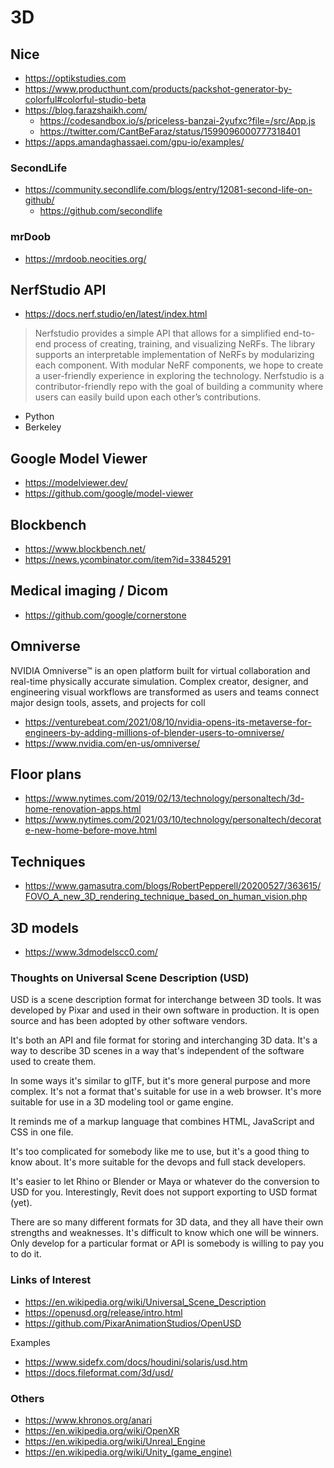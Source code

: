 # 3D

## Nice

* https://optikstudies.com
* https://www.producthunt.com/products/packshot-generator-by-colorful#colorful-studio-beta
* https://blog.farazshaikh.com/
  * https://codesandbox.io/s/priceless-banzai-2yufxc?file=/src/App.js
  * https://twitter.com/CantBeFaraz/status/1599096000777318401
* https://apps.amandaghassaei.com/gpu-io/examples/

### SecondLife
* https://community.secondlife.com/blogs/entry/12081-second-life-on-github/
  * https://github.com/secondlife

### mrDoob
* https://mrdoob.neocities.org/

## NerfStudio API

* https://docs.nerf.studio/en/latest/index.html
>Nerfstudio provides a simple API that allows for a simplified end-to-end process of creating, training, and visualizing NeRFs. The library supports an interpretable implementation of NeRFs by modularizing each component. With modular NeRF components, we hope to create a user-friendly experience in exploring the technology. Nerfstudio is a contributor-friendly repo with the goal of building a community where users can easily build upon each other’s contributions.
* Python
* Berkeley


## Google Model Viewer

* https://modelviewer.dev/
* https://github.com/google/model-viewer


## Blockbench

* https://www.blockbench.net/
* https://news.ycombinator.com/item?id=33845291


## Medical imaging / Dicom

* https://github.com/google/cornerstone

## Omniverse

NVIDIA Omniverse™ is an open platform built for virtual collaboration and real-time physically accurate simulation. Complex creator, designer, and engineering visual workflows are transformed as users and teams connect major design tools, assets, and projects for coll

* https://venturebeat.com/2021/08/10/nvidia-opens-its-metaverse-for-engineers-by-adding-millions-of-blender-users-to-omniverse/
* https://www.nvidia.com/en-us/omniverse/

## Floor plans

* https://www.nytimes.com/2019/02/13/technology/personaltech/3d-home-renovation-apps.html
* https://www.nytimes.com/2021/03/10/technology/personaltech/decorate-new-home-before-move.html

## Techniques

* https://www.gamasutra.com/blogs/RobertPepperell/20200527/363615/FOVO_A_new_3D_rendering_technique_based_on_human_vision.php


## 3D models

* https://www.3dmodelscc0.com/


### Thoughts on Universal Scene Description (USD)

USD is a scene description format for interchange between 3D tools. It was developed by Pixar and used in their own software in production. It is open source and has been adopted by other software vendors.

It's both an API and file format for storing and interchanging 3D data. It's a way to describe 3D scenes in a way that's independent of the software used to create them.

In some ways it's similar to glTF, but it's more general purpose and more complex. It's not a format that's suitable for use in a web browser. It's more suitable for use in a 3D modeling tool or game engine.

It reminds me of a markup language that combines HTML, JavaScript and CSS in one file.

It's too complicated for somebody like me to use, but it's a good thing to know about. It's more suitable for the devops and full stack developers.

It's easier to let Rhino or Blender or Maya or whatever do the conversion to USD for you. Interestingly, Revit does not support exporting to USD format (yet).

There are so many different formats for 3D data, and they all have their own strengths and weaknesses. It's difficult to know which one will be winners. Only develop for a particular format or API is somebody is willing to pay you to do it.


### Links of Interest

* https://en.wikipedia.org/wiki/Universal_Scene_Description
* https://openusd.org/release/intro.html
* https://github.com/PixarAnimationStudios/OpenUSD

Examples

* https://www.sidefx.com/docs/houdini/solaris/usd.htm
* https://docs.fileformat.com/3d/usd/


### Others

* https://www.khronos.org/anari
* https://en.wikipedia.org/wiki/OpenXR
* https://en.wikipedia.org/wiki/Unreal_Engine
* https://en.wikipedia.org/wiki/Unity_(game_engine)
